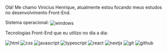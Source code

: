 Olá! Me chamo Vinicius Henrique, atualmente estou focando meus estudos no desenvolvimento Front-End.

Sistema operacional:
<img align="center" alt="windows" src="https://img.shields.io/badge/Windows-0078D6?style=for-the-badge&logo=windows&logoColor=white" />

Tecnologias Front-End que eu utilizo no dia a dia:

 <img align="center" alt="html" src="https://img.shields.io/badge/HTML5-E34F26?style=for-the-badge&logo=html5&logoColor=white" /> <img align="center" alt="css" src="https://img.shields.io/badge/CSS3-1572B6?style=for-the-badge&logo=css3&logoColor=white" /> <img align="center" alt="javascript" src="https://img.shields.io/badge/JavaScript-F7DF1E?style=for-the-badge&logo=javascript&logoColor=black" /> <img align="center" alt="typescript" src="https://img.shields.io/badge/TypeScript-3178C6?style=for-the-badge&logo=typescript&logoColor=white" /> <img align="center" alt="react" src="https://img.shields.io/badge/React-61DAFB?style=for-the-badge&logo=react&logoColor=black" /> <img align="center" alt="nextjs" src="https://img.shields.io/badge/Next.js-000000?style=for-the-badge&logo=next.js&logoColor=white" /> <img align="center" alt="git" src="https://img.shields.io/badge/Git-F05032?style=for-the-badge&logo=git&logoColor=white" /> <img align="center" alt="github" src="https://img.shields.io/badge/GitHub-181717?style=for-the-badge&logo=github&logoColor=white" />







